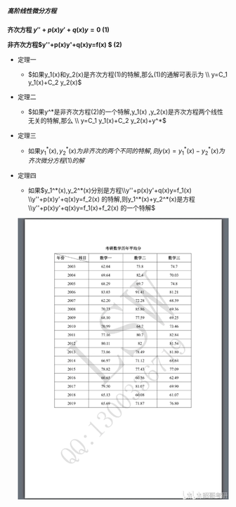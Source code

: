 ##### 高阶线性微分方程

**齐次方程 $y''+p(x)y'+q(x)y=0$            (1)**

**非齐次方程$y''+p(x)y'+q(x)y=f(x) $   (2)**

- 定理一

  - $如果y_1(x)和y_2(x)是齐次方程(1)的特解,那么(1)的通解可表示为 \\ y=C_1 y_1(x)+C_2 y_2(x)$

- 定理二

  - $如果y^*是非齐次方程(2)的一个特解,y_1(x) ,y_2(x)是齐次方程两个线性无关的特解,那么 \\ y=C_1 y_1(x)+C_2 y_2(x)+y^*$

- 定理三

  - 如果$y_1^*(x),y_2^*(x)为非齐次的两个不同的特解,则y(x)=y_1^*(x)-y_2^*(x)为齐次微分方程(1)的解$

- 定理四

  - 如果$y_1^*(x),y_2^*(x)分别是方程\\y''+p(x)y'+q(x)y=f_1(x)  \\y''+p(x)y'+q(x)y=f_2(x) 的特解,则y_1^*(x)+y_2^*(x)是方程\\y''+p(x)y'+q(x)y=f_1(x)+f_2(x) 的一个特解$

  ![考研数学平均分](%E9%AB%98%E9%98%B6%E7%BA%BF%E6%80%A7%E5%BE%AE%E5%88%86%E6%96%B9%E7%A8%8B.assets/%E8%80%83%E7%A0%94%E6%95%B0%E5%AD%A6%E5%B9%B3%E5%9D%87%E5%88%86.webp)

